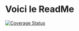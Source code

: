 # Voici le ReadMe

[![Coverage Status](https://codecov.io/gh/USER/REPO/branch/main/graph/badge.svg)](https://codecov.io/gh/USER/REPO)
